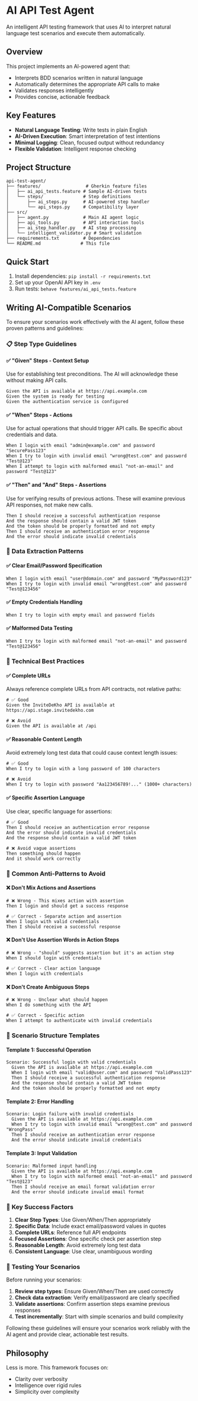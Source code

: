 # AI API Test Agent

An intelligent API testing framework that uses AI to interpret natural language test scenarios and execute them automatically.

## Overview

This project implements an AI-powered agent that:

- Interprets BDD scenarios written in natural language
- Automatically determines the appropriate API calls to make
- Validates responses intelligently
- Provides concise, actionable feedback

## Key Features

- **Natural Language Testing**: Write tests in plain English
- **AI-Driven Execution**: Smart interpretation of test intentions
- **Minimal Logging**: Clean, focused output without redundancy
- **Flexible Validation**: Intelligent response checking

## Project Structure

```
api-test-agent/
├── features/                 # Gherkin feature files
│   ├── ai_api_tests.feature # Sample AI-driven tests
│   └── steps/               # Step definitions
│       ├── ai_steps.py      # AI-powered step handler
│       └── api_steps.py     # Compatibility layer
├── src/
│   ├── agent.py             # Main AI agent logic
│   ├── api_tools.py         # API interaction tools
│   ├── ai_step_handler.py   # AI step processing
│   └── intelligent_validator.py # Smart validation
├── requirements.txt         # Dependencies
└── README.md               # This file
```

## Quick Start

1. Install dependencies: `pip install -r requirements.txt`
2. Set up your OpenAI API key in `.env`
3. Run tests: `behave features/ai_api_tests.feature`

## Writing AI-Compatible Scenarios

To ensure your scenarios work effectively with the AI agent, follow these proven patterns and guidelines:

### 📋 **Step Type Guidelines**

#### ✅ **"Given" Steps - Context Setup**

Use for establishing test preconditions. The AI will acknowledge these without making API calls.

```gherkin
Given the API is available at https://api.example.com
Given the system is ready for testing
Given the authentication service is configured
```

#### ✅ **"When" Steps - Actions**

Use for actual operations that should trigger API calls. Be specific about credentials and data.

```gherkin
When I login with email "admin@example.com" and password "SecurePass123"
When I try to login with invalid email "wrong@test.com" and password "Test@123"
When I attempt to login with malformed email "not-an-email" and password "Test@123"
```

#### ✅ **"Then" and "And" Steps - Assertions**

Use for verifying results of previous actions. These will examine previous API responses, not make new calls.

```gherkin
Then I should receive a successful authentication response
And the response should contain a valid JWT token
And the token should be properly formatted and not empty
Then I should receive an authentication error response
And the error should indicate invalid credentials
```

### 🎯 **Data Extraction Patterns**

#### ✅ **Clear Email/Password Specification**

```gherkin
When I login with email "user@domain.com" and password "MyPassword123"
When I try to login with invalid email "wrong@test.com" and password "Test@123456"
```

#### ✅ **Empty Credentials Handling**

```gherkin
When I try to login with empty email and password fields
```

#### ✅ **Malformed Data Testing**

```gherkin
When I try to login with malformed email "not-an-email" and password "Test@123456"
```

### 🔧 **Technical Best Practices**

#### ✅ **Complete URLs**

Always reference complete URLs from API contracts, not relative paths:

```gherkin
# ✅ Good
Given the InviteDeKho API is available at https://api.stage.invitedekho.com

# ❌ Avoid
Given the API is available at /api
```

#### ✅ **Reasonable Content Length**

Avoid extremely long test data that could cause context length issues:

```gherkin
# ✅ Good
When I try to login with a long password of 100 characters

# ❌ Avoid
When I try to login with password "Aa123456789!..." (1000+ characters)
```

#### ✅ **Specific Assertion Language**

Use clear, specific language for assertions:

```gherkin
# ✅ Good
Then I should receive an authentication error response
And the error should indicate invalid credentials
And the response should contain a valid JWT token

# ❌ Avoid vague assertions
Then something should happen
And it should work correctly
```

### 🚫 **Common Anti-Patterns to Avoid**

#### ❌ **Don't Mix Actions and Assertions**

```gherkin
# ❌ Wrong - This mixes action with assertion
Then I login and should get a success response

# ✅ Correct - Separate action and assertion
When I login with valid credentials
Then I should receive a successful response
```

#### ❌ **Don't Use Assertion Words in Action Steps**

```gherkin
# ❌ Wrong - "should" suggests assertion but it's an action step
When I should login with credentials

# ✅ Correct - Clear action language
When I login with credentials
```

#### ❌ **Don't Create Ambiguous Steps**

```gherkin
# ❌ Wrong - Unclear what should happen
When I do something with the API

# ✅ Correct - Specific action
When I attempt to authenticate with invalid credentials
```

### 📝 **Scenario Structure Templates**

#### **Template 1: Successful Operation**

```gherkin
Scenario: Successful login with valid credentials
  Given the API is available at https://api.example.com
  When I login with email "valid@user.com" and password "ValidPass123"
  Then I should receive a successful authentication response
  And the response should contain a valid JWT token
  And the token should be properly formatted and not empty
```

#### **Template 2: Error Handling**

```gherkin
Scenario: Login failure with invalid credentials
  Given the API is available at https://api.example.com
  When I try to login with invalid email "wrong@test.com" and password "WrongPass"
  Then I should receive an authentication error response
  And the error should indicate invalid credentials
```

#### **Template 3: Input Validation**

```gherkin
Scenario: Malformed input handling
  Given the API is available at https://api.example.com
  When I try to login with malformed email "not-an-email" and password "Test@123"
  Then I should receive an email format validation error
  And the error should indicate invalid email format
```

### 🎯 **Key Success Factors**

1. **Clear Step Types**: Use Given/When/Then appropriately
2. **Specific Data**: Include exact email/password values in quotes
3. **Complete URLs**: Reference full API endpoints
4. **Focused Assertions**: One specific check per assertion step
5. **Reasonable Length**: Avoid extremely long test data
6. **Consistent Language**: Use clear, unambiguous wording

### 🚀 **Testing Your Scenarios**

Before running your scenarios:

1. **Review step types**: Ensure Given/When/Then are used correctly
2. **Check data extraction**: Verify email/password are clearly specified
3. **Validate assertions**: Confirm assertion steps examine previous responses
4. **Test incrementally**: Start with simple scenarios and build complexity

Following these guidelines will ensure your scenarios work reliably with the AI agent and provide clear, actionable test results.

## Philosophy

Less is more. This framework focuses on:

- Clarity over verbosity
- Intelligence over rigid rules
- Simplicity over complexity
